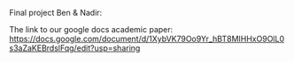 Final project Ben & Nadir:

The link to our google docs academic paper:
https://docs.google.com/document/d/1XybVK79Oo9Yr_hBT8MIHHxO9OlL0s3aZaKEBrdslFqg/edit?usp=sharing

